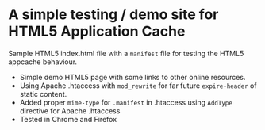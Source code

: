 # A simple testing / demo site for HTML5 Application Cache

Sample HTML5 index.html file with a `manifest` file for testing the HTML5 appcache behaviour.

* Simple demo HTML5 page with some links to other online resources.
* Using Apache .htaccess with `mod_rewrite` for far future `expire-header` of static content.
* Added proper `mime-type` for `.manifest` in .htaccess using `AddType` directive for Apache .htaccess
* Tested in Chrome and Firefox